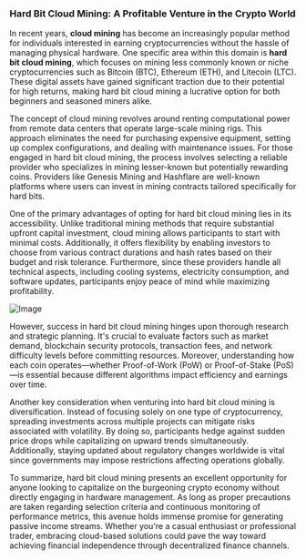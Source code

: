 ### Hard Bit Cloud Mining: A Profitable Venture in the Crypto World

In recent years, **cloud mining** has become an increasingly popular method for individuals interested in earning cryptocurrencies without the hassle of managing physical hardware. One specific area within this domain is **hard bit cloud mining**, which focuses on mining less commonly known or niche cryptocurrencies such as Bitcoin (BTC), Ethereum (ETH), and Litecoin (LTC). These digital assets have gained significant traction due to their potential for high returns, making hard bit cloud mining a lucrative option for both beginners and seasoned miners alike.

The concept of cloud mining revolves around renting computational power from remote data centers that operate large-scale mining rigs. This approach eliminates the need for purchasing expensive equipment, setting up complex configurations, and dealing with maintenance issues. For those engaged in hard bit cloud mining, the process involves selecting a reliable provider who specializes in mining lesser-known but potentially rewarding coins. Providers like Genesis Mining and Hashflare are well-known platforms where users can invest in mining contracts tailored specifically for hard bits.

One of the primary advantages of opting for hard bit cloud mining lies in its accessibility. Unlike traditional mining methods that require substantial upfront capital investment, cloud mining allows participants to start with minimal costs. Additionally, it offers flexibility by enabling investors to choose from various contract durations and hash rates based on their budget and risk tolerance. Furthermore, since these providers handle all technical aspects, including cooling systems, electricity consumption, and software updates, participants enjoy peace of mind while maximizing profitability.

![Image](https://github.com/user-attachments/assets/31692037-0104-4703-abd1-696b6a7dd41b)

However, success in hard bit cloud mining hinges upon thorough research and strategic planning. It's crucial to evaluate factors such as market demand, blockchain security protocols, transaction fees, and network difficulty levels before committing resources. Moreover, understanding how each coin operates—whether Proof-of-Work (PoW) or Proof-of-Stake (PoS)—is essential because different algorithms impact efficiency and earnings over time.

Another key consideration when venturing into hard bit cloud mining is diversification. Instead of focusing solely on one type of cryptocurrency, spreading investments across multiple projects can mitigate risks associated with volatility. By doing so, participants hedge against sudden price drops while capitalizing on upward trends simultaneously. Additionally, staying updated about regulatory changes worldwide is vital since governments may impose restrictions affecting operations globally.

To summarize, hard bit cloud mining presents an excellent opportunity for anyone looking to capitalize on the burgeoning crypto economy without directly engaging in hardware management. As long as proper precautions are taken regarding selection criteria and continuous monitoring of performance metrics, this avenue holds immense promise for generating passive income streams. Whether you're a casual enthusiast or professional trader, embracing cloud-based solutions could pave the way toward achieving financial independence through decentralized finance channels.